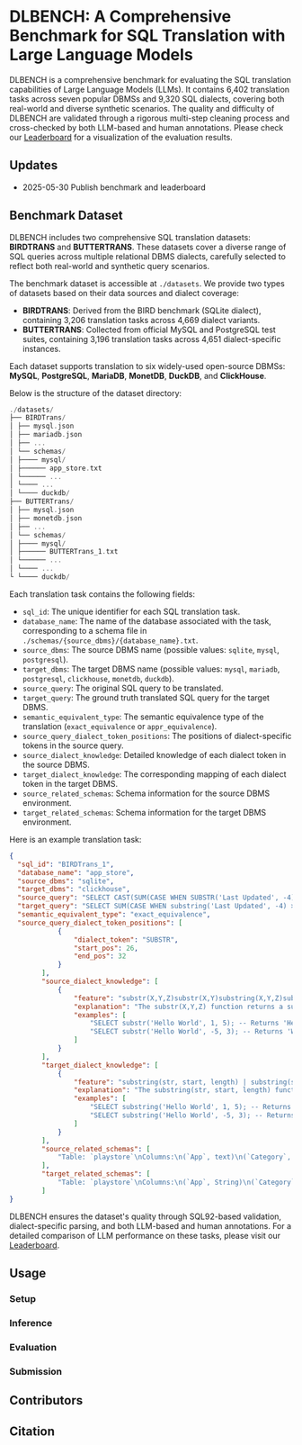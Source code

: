 # DLBENCH: A Comprehensive Benchmark for SQL Translation with Large Language Models
DLBENCH is a comprehensive benchmark for evaluating the SQL translation capabilities of Large Language Models (LLMs). It contains 6,402 translation tasks across seven popular DBMSs and 9,320 SQL dialects, covering both real-world and diverse synthetic scenarios. The quality and difficulty of DLBENCH are validated through a rigorous multi-step cleaning process and cross-checked by both LLM-based and human annotations. Please check our [Leaderboard](https://dlbenchll.github.io/leaderboard.html) for a visualization of the evaluation results.

## Updates
- 2025-05-30 Publish benchmark and leaderboard

## Benchmark Dataset

DLBENCH includes two comprehensive SQL translation datasets: **BIRDTRANS** and **BUTTERTRANS**. These datasets cover a diverse range of SQL queries across multiple relational DBMS dialects, carefully selected to reflect both real-world and synthetic query scenarios.

The benchmark dataset is accessible at `./datasets`. We provide two types of datasets based on their data sources and dialect coverage:

- **BIRDTRANS**: Derived from the BIRD benchmark (SQLite dialect), containing 3,206 translation tasks across 4,669 dialect variants.
- **BUTTERTRANS**: Collected from official MySQL and PostgreSQL test suites, containing 3,196 translation tasks across 4,651 dialect-specific instances.

Each dataset supports translation to six widely-used open-source DBMSs: **MySQL**, **PostgreSQL**, **MariaDB**, **MonetDB**, **DuckDB**, and **ClickHouse**.

Below is the structure of the dataset directory:
```swift
./datasets/
├── BIRDTrans/
│ ├── mysql.json
│ ├── mariadb.json
│ ├── ...
│ └── schemas/
│ ├──── mysql/
│ ├────── app_store.txt
│ └────── ...
│ └──── ...
│ └──── duckdb/
├── BUTTERTrans/
│ ├── mysql.json
│ ├── monetdb.json
│ ├── ...
│ └── schemas/
│ ├──── mysql/
│ ├────── BUTTERTrans_1.txt
│ └────── ...
│ └──── ...
└ └──── duckdb/
```
Each translation task contains the following fields:

- `sql_id`: The unique identifier for each SQL translation task.
- `database_name`: The name of the database associated with the task, corresponding to a schema file in `./schemas/{source_dbms}/{database_name}.txt`.
- `source_dbms`: The source DBMS name (possible values: `sqlite`, `mysql`, `postgresql`).
- `target_dbms`: The target DBMS name (possible values: `mysql`, `mariadb`, `postgresql`, `clickhouse`, `monetdb`, `duckdb`).
- `source_query`: The original SQL query to be translated.
- `target_query`: The ground truth translated SQL query for the target DBMS.
- `semantic_equivalent_type`: The semantic equivalence type of the translation (`exact_equivalence` or `appr_equivalence`).
- `source_query_dialect_token_positions`: The positions of dialect-specific tokens in the source query.
- `source_dialect_knowledge`: Detailed knowledge of each dialect token in the source DBMS.
- `target_dialect_knowledge`: The corresponding mapping of each dialect token in the target DBMS.
- `source_related_schemas`: Schema information for the source DBMS environment.
- `target_related_schemas`: Schema information for the target DBMS environment.

Here is an example translation task:

```json
{
  "sql_id": "BIRDTrans_1",
  "database_name": "app_store",
  "source_dbms": "sqlite",
  "target_dbms": "clickhouse",
  "source_query": "SELECT CAST(SUM(CASE WHEN SUBSTR('Last Updated', -4) > '2018' THEN 1 ELSE 0 END) AS REAL) * 100 / COUNT(App) PER FROM playstore WHERE Type = 'Free' AND Rating >= 4.5",
  "target_query": "SELECT SUM(CASE WHEN substring('Last Updated', -4) > '2018' THEN 1 ELSE 0 END) * 100 / COUNT(`App`) AS `PER` FROM `playstore` WHERE `_Type` = 'Free' AND `Rating` >= 4.5;",
  "semantic_equivalent_type": "exact_equivalence",
  "source_query_dialect_token_positions": [
            {
                "dialect_token": "SUBSTR",
                "start_pos": 26,
                "end_pos": 32
            }
        ],
        "source_dialect_knowledge": [
            {
                "feature": "substr(X,Y,Z)substr(X,Y)substring(X,Y,Z)substring(X,Y)",
                "explanation": "The substr(X,Y,Z) function returns a substring of input string X that begins\n  with the Y-th character and which is Z characters long.\n  If Z is omitted then substr(X,Y) returns all characters through the end\n  of the string X beginning with the Y-th.\n  The left-most character of X is number 1.  If Y is negative\n  then the first character of the substring is found by counting from the\n  right rather than the left.  If Z is negative then\n  the abs(Z) characters preceding the Y-th character are returned.\n  If X is a string then characters indices refer to actual UTF-8 \n  characters.  If X is a BLOB then the indices refer to bytes.\n  \n  \"substring()\" is an alias for \"substr()\" beginning with SQLite version 3.34.\n",
                "examples": [
                    "SELECT substr('Hello World', 1, 5); -- Returns 'Hello'",
                    "SELECT substr('Hello World', -5, 3); -- Returns 'Wor'"
                ]
            }
        ],
        "target_dialect_knowledge": [
            {
                "feature": "substring(str, start, length) | substring(str, start)",
                "explanation": "The substring(str, start, length) function extracts a substring from the given string str. It starts at position start and extracts length characters. If length is omitted, the function returns the substring from start to the end of the string. The first character in ClickHouse is indexed as 1, similar to SQLite. If start is negative, it counts from the end of the string.",
                "examples": [
                    "SELECT substring('Hello World', 1, 5); -- Returns 'Hello'",
                    "SELECT substring('Hello World', -5, 3); -- Returns 'Wor'"
                ]
            }
        ],
        "source_related_schemas": [
            "Table: `playstore`\nColumns:\n(`App`, text)\n(`Category`, text)\n(`Rating`, real)\n(`Reviews`, integer)\n(`Size`, text)\n(`Installs`, text)\n(`Type`, text)\n(`Price`, text)\n(`Content Rating`, text)\n(`Genres`, text)\n(`rowid`, integer, primary key)\n"
        ],
        "target_related_schemas": [
            "Table: `playstore`\nColumns:\n(`App`, String)\n(`Category`, String)\n(`Rating`, Float64)\n(`Reviews`, Int64)\n(`Size`, String)\n(`Installs`, String)\n(`_Type`, String)\n(`Price`, String)\n(`Content_Rating`, String)\n(`Genres`, String)\n(`rowid`, Int64, primary key)\n"
        ]
}
```
DLBENCH ensures the dataset's quality through SQL92-based validation, dialect-specific parsing, and both LLM-based and human annotations. For a detailed comparison of LLM performance on these tasks, please visit our [Leaderboard](https://dlbenchll.github.io/leaderboard.html).

## Usage

### Setup

### Inference

### Evaluation

### Submission

## Contributors

## Citation